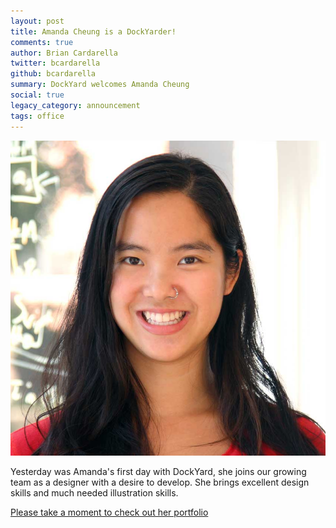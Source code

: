 ```yaml
---
layout: post
title: Amanda Cheung is a DockYarder!
comments: true
author: Brian Cardarella
twitter: bcardarella
github: bcardarella
summary: DockYard welcomes Amanda Cheung
social: true
legacy_category: announcement
tags: office
---
```


![Amanda Cheung](/images/amanda-cheung.jpg)

Yesterday was Amanda's first day with DockYard, she joins our growing
team as a designer with a desire to develop. She brings excellent design
skills and much needed illustration skills.

[Please take a moment to check out her portfolio](http://acacheung.com)
